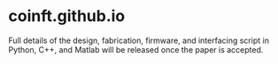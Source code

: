 # coinft.github.io
Full details of the design, fabrication, firmware, and interfacing script in Python, C++, and Matlab will be released once the paper is accepted.
